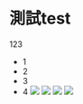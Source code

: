 # 測試test
123
- 1
- 2
- 3
- 4
![](https://i.imgur.com/O3neWIB.gif)
![](https://i.imgur.com/zpxVqxS.gif)
![](https://i.imgur.com/F5U9y8v.gif)
![](https://i.imgur.com/ti9lOcK.gif)